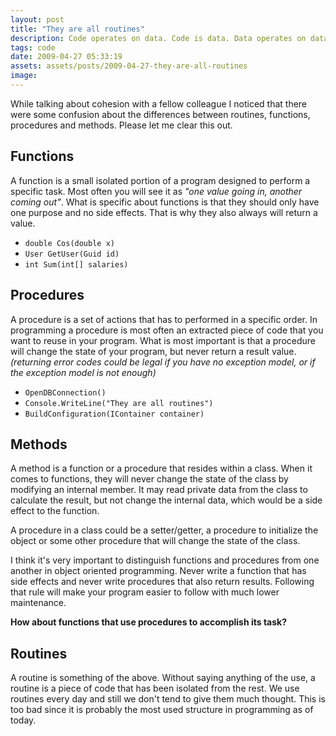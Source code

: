 ```yaml
---
layout: post
title: "They are all routines"
description: Code operates on data. Code is data. Data operates on data. We're all dealing with data operating on data.
tags: code
date: 2009-04-27 05:33:19
assets: assets/posts/2009-04-27-they-are-all-routines
image: 
---
```


While talking about cohesion with a fellow colleague I noticed that there were some confusion about the differences between routines, functions, procedures and methods. Please let me clear this out.

## Functions

A function is a small isolated portion of a program designed to perform a specific task. Most often you will see it as _"one value going in, another coming out"_. What is specific about functions is that they should only have one purpose and no side effects. That is why they also always will return a value.

* `double Cos(double x)`
* `User GetUser(Guid id)`
* `int Sum(int[] salaries)`

## Procedures

A procedure is a set of actions that has to performed in a specific order. In programming a procedure is most often an extracted piece of code that you want to reuse in your program. What is most important is that a procedure will change the state of your program, but never return a result value. <em>(returning error codes could be legal if you have no exception model, or if the exception model is not enough)</em>

* `OpenDBConnection()`
* `Console.WriteLine("They are all routines")`
* `BuildConfiguration(IContainer container)`

## Methods

A method is a function or a procedure that resides within a class. When it comes to functions, they will never change the state of the class by modifying an internal member. It may read private data from the class to calculate the result, but not change the internal data, which would be a side effect to the function.

A procedure in a class could be a setter/getter, a procedure to initialize the object or some other procedure that will change the state of the class.

I think it's very important to distinguish functions and procedures from one another in object oriented programming. Never write a function that has side effects and never write procedures that also return results. Following that rule will make your program easier to follow with much lower maintenance.

**How about functions that use procedures to accomplish its task?**

## Routines

A routine is something of the above. Without saying anything of the use, a routine is a piece of code that has been isolated from the rest. We use routines every day and still we don't tend to give them much thought. This is too bad since it is probably the most used structure in programming as of today.
